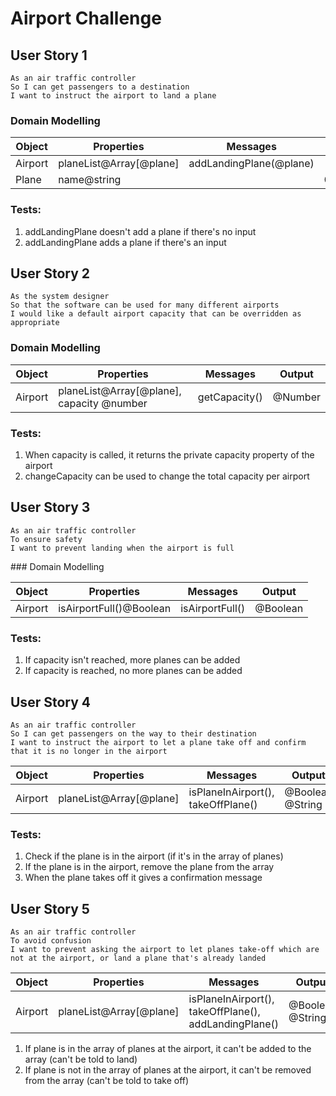 # Airport Challenge

## User Story 1

```
As an air traffic controller
So I can get passengers to a destination
I want to instruct the airport to land a plane
```

### Domain Modelling

| Object  | Properties              | Messages                | Output   |
| ------- | ----------------------- | ----------------------- | -------- |
| Airport | planeList@Array[@plane] | addLandingPlane(@plane) |          |
| Plane   | name@string             |                         | @Boolean |

### Tests:

1. addLandingPlane doesn't add a plane if there's no input
2. addLandingPlane adds a plane if there's an input

## User Story 2

```
As the system designer
So that the software can be used for many different airports
I would like a default airport capacity that can be overridden as appropriate
```

### Domain Modelling

| Object  | Properties                                | Messages      | Output  |
| ------- | ----------------------------------------- | ------------- | ------- |
| Airport | planeList@Array[@plane], capacity @number | getCapacity() | @Number |

### Tests:

1. When capacity is called, it returns the private capacity property of the airport
2. changeCapacity can be used to change the total capacity per airport

## User Story 3

```
As an air traffic controller
To ensure safety
I want to prevent landing when the airport is full
```

### Domain Modelling

| Object  | Properties              | Messages        | Output   |
| ------- | ----------------------- | --------------- | -------- |
| Airport | isAirportFull()@Boolean | isAirportFull() | @Boolean |

### Tests:

1. If capacity isn't reached, more planes can be added
2. If capacity is reached, no more planes can be added

## User Story 4

```
As an air traffic controller
So I can get passengers on the way to their destination
I want to instruct the airport to let a plane take off and confirm that it is no longer in the airport
```

| Object  | Properties              | Messages                           | Output           |
| ------- | ----------------------- | ---------------------------------- | ---------------- |
| Airport | planeList@Array[@plane] | isPlaneInAirport(), takeOffPlane() | @Boolean @String |

### Tests:

1. Check if the plane is in the airport (if it's in the array of planes)
2. If the plane is in the airport, remove the plane from the array
3. When the plane takes off it gives a confirmation message

## User Story 5

```
As an air traffic controller
To avoid confusion
I want to prevent asking the airport to let planes take-off which are not at the airport, or land a plane that's already landed
```

| Object  | Properties              | Messages                                              | Output           |
| ------- | ----------------------- | ----------------------------------------------------- | ---------------- |
| Airport | planeList@Array[@plane] | isPlaneInAirport(), takeOffPlane(), addLandingPlane() | @Boolean @String |

1. If plane is in the array of planes at the airport, it can't be added to the array (can't be told to land)
2. If plane is not in the array of planes at the airport, it can't be removed from the array (can't be told to take off)
